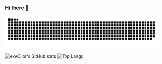 ### Hi there 👋

<picture>
  <source media="(prefers-color-scheme: dark)" srcset="https://raw.githubusercontent.com/exAClior/exAClior/output/github-contribution-grid-snake-dark.svg">
  <source media="(prefers-color-scheme: light)" srcset="https://raw.githubusercontent.com/exAClior/exAClior/output/github-contribution-grid-snake.svg">
  <img alt="github contribution grid snake animation" src="https://raw.githubusercontent.com/exAClior/exAClior/output/github-contribution-grid-snake.svg">
</picture>

![exAClior's GitHub stats](https://github-readme-stats-one-bice.vercel.app/api?username=exAClior&theme=dracula&show_icons=true&include_all_commits=true&role=OWNER,ORGANIZATION_MEMBER)
![Top Langs](https://github-readme-stats-one-bice.vercel.app/api/top-langs/?username=exAClior&show_icons=true&langs_count=16&layout=compact&theme=dracula&role=OWNER&hide=jupyter%20notebook,html)
<!--
**exAClior/exAClior** is a ✨ _special_ ✨ repository because its `README.md` (this file) appears on your GitHub profile.

Here are some ideas to get you started:

- 🔭 I’m currently working on ...
- 🌱 I’m currently learning ...
- 👯 I’m looking to collaborate on ...
- 🤔 I’m looking for help with ...
- 💬 Ask me about ...
- 📫 How to reach me: ...
- 😄 Pronouns: ...
- ⚡ Fun fact: ...
-->

